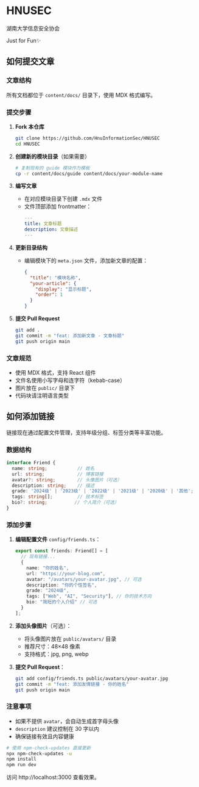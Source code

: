 # HNUSEC

湖南大学信息安全协会

Just for Fun✨

## 如何提交文章

### 文章结构
所有文档都位于 `content/docs/` 目录下，使用 MDX 格式编写。

### 提交步骤

1. **Fork 本仓库**
   ```bash
   git clone https://github.com/HnuInformationSec/HNUSEC
   cd HNUSEC
   ```

2. **创建新的模块目录**（如果需要）
   ```bash
   # 复制现有的 guide 模块作为模板
   cp -r content/docs/guide content/docs/your-module-name
   ```

3. **编写文章**
   - 在对应模块目录下创建 `.mdx` 文件
   - 文件顶部添加 frontmatter：
     ```yaml
     ---
     title: 文章标题
     description: 文章描述
     ---
     ```

4. **更新目录结构**
   - 编辑模块下的 `meta.json` 文件，添加新文章的配置：
     ```json
     {
       "title": "模块名称",
       "your-article": {
         "display": "显示标题",
         "order": 1
       }
     }
     ```

5. **提交 Pull Request**
   ```bash
   git add .
   git commit -m "feat: 添加新文章 - 文章标题"
   git push origin main
   ```

### 文章规范
- 使用 MDX 格式，支持 React 组件
- 文件名使用小写字母和连字符（kebab-case）
- 图片放在 `public/` 目录下
- 代码块请注明语言类型

## 如何添加链接

链接现在通过配置文件管理，支持年级分组、标签分类等丰富功能。

### 数据结构

```typescript
interface Friend {
  name: string;           // 姓名
  url: string;            // 博客链接
  avatar?: string;        // 头像图片（可选）
  description: string;    // 描述
  grade: '2024级' | '2023级' | '2022级' | '2021级' | '2020级' | '其他';
  tags: string[];         // 技术标签
  bio?: string;          // 个人简介（可选）
}
```

### 添加步骤

1. **编辑配置文件** `config/friends.ts`：
   ```typescript
   export const friends: Friend[] = [
     // 现有链接...
     {
       name: "你的姓名",
       url: "https://your-blog.com",
       avatar: "/avatars/your-avatar.jpg", // 可选
       description: "你的个性签名",
       grade: "2024级",
       tags: ["Web", "AI", "Security"], // 你的技术方向
       bio: "简短的个人介绍" // 可选
     }
   ];
   ```

2. **添加头像图片**（可选）：
   - 将头像图片放在 `public/avatars/` 目录
   - 推荐尺寸：48×48 像素
   - 支持格式：jpg, png, webp

3. **提交 Pull Request**：
   ```bash
   git add config/friends.ts public/avatars/your-avatar.jpg
   git commit -m "feat: 添加友情链接 - 你的姓名"
   git push origin main
   ```

### 注意事项
- 如果不提供 `avatar`，会自动生成首字母头像
- `description` 建议控制在 30 字以内
- 确保链接有效且内容健康



```bash
# 使用 npm-check-updates 直接更新
npx npm-check-updates -u
npm install
npm run dev
```

访问 http://localhost:3000 查看效果。